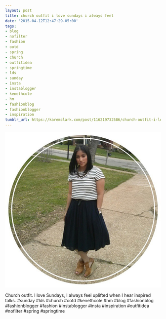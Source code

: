 ```yaml
---
layout: post
title: church outfit i love sundays i always feel
date: '2015-04-12T12:47:29-05:00'
tags:
- blog
- nofilter
- fashion
- ootd
- spring
- church
- outfitidea
- springtime
- lds
- sunday
- insta
- instablogger
- kenethcole
- hm
- fashionblog
- fashionblogger
- inspiration
tumblr_url: https://karemclark.com/post/116219732586/church-outfit-i-love-sundays-i-always-feel
---
```

 ![](/tumblr_files/tumblr_nmpg36kaeX1u2lcj1o1_640.jpg)  

Church outfit. I love Sundays, I always feel uplifted when I hear inspired talks. #sunday #lds #church #ootd #kenethcole #hm #blog #fashionblog #fashionblogger #fashion #instablogger #insta #inspiration #outfitidea #nofilter #spring #springtime

